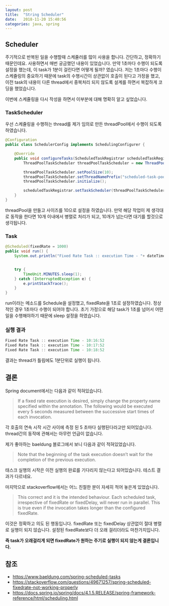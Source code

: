 ```yaml
---
layout: post
title:  "String Scheduler"
date:   2018-11-20 15:40:56
categories: java, spring
---
```

## Scheduler
주기적으로 반복된 일을 수행할때 스케쥴러를 많이 사용을 합니다. 간단하고, 정확하기 때문인데요. 사용하면서 매번 궁금했던 내용이 있었습니다.
만약 1초마다 수행이 되도록 설정을 했는데, 이 task가 1분이 걸린다면 어떻게 될까? 였습니다.
저는 1초마다 수행이 스케쥴링의 중요하기 때문에 task의 수행시간이 상관없이 호출이 된다고 가정을 했고, 이전 task의 내용이 다른 thread에서 중복처리 되지 않도록 설계를 하면서 복잡하게 코딩을 했었습니다.

이번에 스케쥴링을 다시 작성을 하면서 이부분에 대해 명확히 알고 싶었습니다.

### TaskScheduler
우선 스케쥴링을 수행하는 thread를 제가 임의로 만든 threadPool에서 수행이 되도록 하였습니다.

```java
@Configuration
public class SchedulerConfig implements SchedulingConfigurer {

    @Override
    public void configureTasks(ScheduledTaskRegistrar scheduledTaskRegistrar) {
        ThreadPoolTaskScheduler threadPoolTaskScheduler = new ThreadPoolTaskScheduler();

        threadPoolTaskScheduler.setPoolSize(10);
        threadPoolTaskScheduler.setThreadNamePrefix("scheduled-task-pool-");
        threadPoolTaskScheduler.initialize();

        scheduledTaskRegistrar.setTaskScheduler(threadPoolTaskScheduler);
    }
}
```
threadPool을 만들고 사이즈를 10으로 설정을 하였습니다. 만약 해당 작업이 제 생각대로 동작을 한다면 10개 이내에서 병렬로 처리가 되고, 10개가 넘는다면 대기를 할것으로 생각됩니다.

### Task
```java
@Scheduled(fixedRate = 1000)
public void run() {
    System.out.println("Fixed Rate Task :: execution Time - "+ dateTimeFormatter.format(LocalDateTime.now()));


    try {
        TimeUnit.MINUTES.sleep(1);
    } catch (InterruptedException e) {
        e.printStackTrace();
    }
}
```
run이라는 메소드를 Schedule을 설정했고, fixedRate을 1초로 설정하였습니다.
정상적인 경우 1초마다 수행이 되어야 합니다. 초기 가정으로 해당 task가 1초를 넘어서 어떤일을 수행해야하기 때문에 sleep 설정을 하였습니다.

### 실행 결과
```java
Fixed Rate Task :: execution Time - 10:16:52
Fixed Rate Task :: execution Time - 10:17:52
Fixed Rate Task :: execution Time - 10:18:52
```
결과는 thread가 틀림에도 1분단위로 실행이 됩니다.

## 결론
Spring document에서는 다음과 같이 적혀있습니다.
>If a fixed rate execution is desired, simply change the property name specified within the annotation. The following would be executed every 5 seconds measured between the successive start times of each invocation.

각 호출의 연속 시작 시간 사이에 측정 된 5 초마다 실행된다라고만 되어있습니다. thread간의 동작에 관해서는 아무런 언급이 없습니다.

제가 좋아하는 baeldung 블로그에서 보니 다음과 같이 적혀있었습니다.
> Note that the beginning of the task execution doesn’t wait for the completion of the previous execution.

태스크 실행의 시작은 이전 실행의 완료를 기다리지 않는다고 되어있습니다. 테스트 결과가 다르네요.

마지막으로 stackoverflow에서는 어느 친절한 분이 자세히 적어 놓은게 있었습니다.

>This correct and it is the intended behaviour. Each scheduled task, irrespective of fixedRate or fixedDelay, will never run in parallel. This is true even if the invocation takes longer than the configured fixedRate.

이것은 정확하고 의도 된 행동입니다. fixedRate 또는 fixedDelay 상관없이 절대 병렬로 실행이 되지 않습니다.
설정된 fixedRate보다 더 오래 걸리더라도 마찬가지입니다.

**즉 task가 오래걸리게 되면 fixedRate가 원하는 주기로 실행이 되지 않는게 결론입니다.**

## 참조
* https://www.baeldung.com/spring-scheduled-tasks
* https://stackoverflow.com/questions/49671257/spring-scheduled-fixedrate-not-working-properly
* https://docs.spring.io/spring/docs/4.1.5.RELEASE/spring-framework-reference/html/scheduling.html
